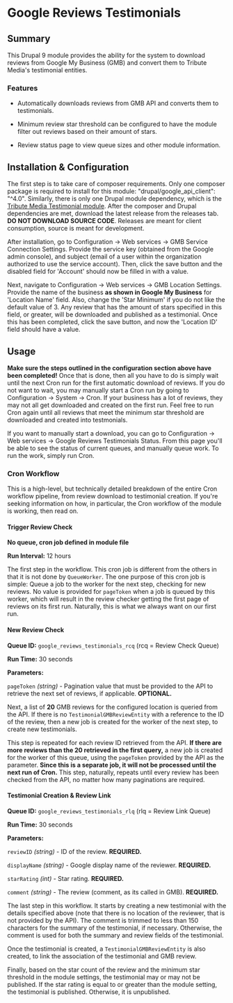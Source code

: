 # Google Reviews Testimonials

  

  

## Summary

  

  

This Drupal 9 module provides the ability for the system to download reviews from Google My Business (GMB) and convert them to Tribute Media's testimonial entities.

  

  

  

### Features

  

  

- Automatically downloads reviews from GMB API and converts them to testimonials.

  

  

- Minimum review star threshold can be configured to have the module filter out reviews based on their amount of stars.

  

  

- Review status page to view queue sizes and other module information.

  

  

  

## Installation & Configuration

  

  

The first step is to take care of composer requirements. Only one composer package is required to install for this module: "drupal/google_api_client": "^4.0". Similarly, there is only one Drupal module dependency, which is the [Tribute Media Testimonial module](https://github.com/tributemedia/testimonials). After the composer and Drupal dependencies are met, download the latest release from the releases tab. **DO NOT DOWNLOAD SOURCE CODE**. Releases are meant for client consumption, source is meant for development.

  

  

  

After installation, go to Configuration -> Web services -> GMB Service Connection Settings. Provide the service key (obtained from the Google admin console), and subject (email of a user within the organization authorized to use the service account). Then, click the save button and the disabled field for 'Account' should now be filled in with a value.

  

  

  

Next, navigate to Configuration -> Web services -> GMB Location Settings. Provide the name of the business **as shown in Google My Business** for 'Location Name' field. Also, change the 'Star Minimum' if you do not like the default value of 3. Any review that has the amount of stars specified in this field, or greater, will be downloaded and published as a testimonial. Once this has been completed, click the save button, and now the 'Location ID' field should have a value.

  

  

  

## Usage

  

  

**Make sure the steps outlined in the configuration section above have been completed!** Once that is done, then all you have to do is simply wait until the next Cron run for the first automatic download of reviews. If you do not want to wait, you may manually start a Cron run by going to Configuration -> System -> Cron. If your business has a lot of reviews, they may not all get downloaded and created on the first run. Feel free to run Cron again until all reviews that meet the minimum star threshold are downloaded and created into testmonials.

  

  

If you want to manually start a download, you can go to Configuration -> Web services -> Google Reviews Testimonials Status. From this page you'll be able to see the status of current queues, and manually queue work. To run the work, simply run Cron.

  

  

### Cron Workflow

  

  

This is a high-level, but technically detailed breakdown of the entire Cron workflow pipeline, from review download to testimonial creation. If you're seeking information on how, in particular, the Cron workflow of the module is working, then read on.

  

  

#### Trigger Review Check

  
  
  

**No queue, cron job defined in module file**

  
  
  
  

**Run Interval:** 12 hours

  

  

The first step in the workflow. This cron job is different from the others in that it is not done by `QueueWorker`. The one purpose of this cron job is simple: Queue a job to the worker for the next step, checking for new reviews. No value is provided for `pageToken` when a job is queued by this worker, which will result in the review checker getting the first page of reviews on its first run. Naturally, this is what we always want on our first run.

  

  

#### New Review Check

  

  

**Queue ID:**  `google_reviews_testimonials_rcq` (rcq = Review Check Queue)

  

  

**Run Time:** 30 seconds

  

  

**Parameters:**

  

  

`pageToken`  *(string)* - Pagination value that must be provided to the API to retrieve the next set of reviews, if applicable. **OPTIONAL.**

  

  

Next, a list of **20** GMB reviews for the configured location is queried from the API. If there is no `TestimonialGMBReviewEntity` with a reference to the ID of the review, then a new job is created for the worker of the next step, to create new testimonials.

  

  

This step is repeated for each review ID retrieved from the API. **If there are more reviews than the 20 retrieved in the first query,** a new job is created for the worker of this queue, using the `pageToken` provided by the API as the parameter. **Since this is a separate job, it will not be processed until the next run of Cron.** This step, naturally, repeats until every review has been checked from the API, no matter how many paginations are required.

  

  

#### Testimonial Creation & Review Link

  

  

**Queue ID:**  `google_reviews_testimonials_rlq` (rlq = Review Link Queue)

  

  

**Run Time:** 30 seconds

  

  

**Parameters:**

  

  

`reviewID`  *(string)* - ID of the review. **REQUIRED.**

  

  

`displayName`  *(string)* - Google display name of the reviewer. **REQUIRED.**

  

  

`starRating`  *(int)* - Star rating. **REQUIRED.**

  

  

`comment`  *(string)* - The review (comment, as its called in GMB). **REQUIRED.**

  

  

The last step in this workflow. It starts by creating a new testimonial with the details specified above (note that there is no location of the reviewer, that is not provided by the API). The comment is trimmed to less than 150 characters for the summary of the testimonial, if necessary. Otherwise, the comment is used for both the summary and review fields of the testimonial.

  

  

Once the testimonial is created, a `TestimonialGMBReviewEntity` is also created, to link the association of the testimonial and GMB review.

  

  

Finally, based on the star count of the review and the minimum star threshold in the module settings, the testimonial may or may not be published. If the star rating is equal to or greater than the module setting, the testimonial is published. Otherwise, it is unpublished.